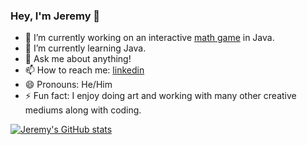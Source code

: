 ### Hey, I'm Jeremy 👋

- 🔭 I’m currently working on an interactive [math game](../math-game) in Java.
- 🌱 I’m currently learning Java.
- 💬 Ask me about anything!
- 📫 How to reach me: [linkedin](https://www.linkedin.com/in/jeremyaubrey/)
- 😄 Pronouns: He/Him
- ⚡ Fun fact: I enjoy doing art and working with many other creative mediums along with coding. 

[![Jeremy's GitHub stats](https://github-readme-stats.vercel.app/api?username=jeremy-aubrey)](https://github.com/jeremy-aubrey/github-readme-stats)
